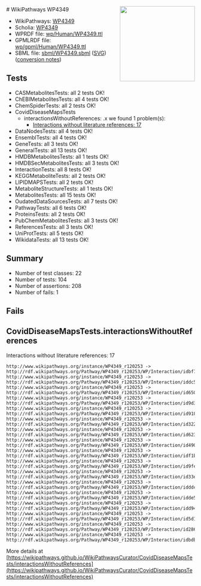<img style="float: right; width: 200px" src="../logo.png" />
# WikiPathways WP4349

* WikiPathways: [WP4349](https://identifiers.org/wikipathways:WP4349)
* Scholia: [WP4349](https://scholia.toolforge.org/wikipathways/WP4349)
* WPRDF file: [wp/Human/WP4349.ttl](../wp/Human/WP4349.ttl)
* GPMLRDF file: [wp/gpml/Human/WP4349.ttl](../wp/gpml/Human/WP4349.ttl)
* SBML file: [sbml/WP4349.sbml](../sbml/WP4349.sbml) ([SVG](../sbml/WP4349.svg)) ([conversion notes](../sbml/WP4349.txt))

## Tests
* CASMetabolitesTests: all 2 tests OK!
* ChEBIMetabolitesTests: all 4 tests OK!
* ChemSpiderTests: all 2 tests OK!
* CovidDiseaseMapsTests
    * interactionsWithoutReferences: .x we found 1 problem(s):
        * [Interactions without literature references: 17](#9701cce8)
* DataNodesTests: all 4 tests OK!
* EnsemblTests: all 4 tests OK!
* GeneTests: all 3 tests OK!
* GeneralTests: all 13 tests OK!
* HMDBMetabolitesTests: all 1 tests OK!
* HMDBSecMetabolitesTests: all 3 tests OK!
* InteractionTests: all 8 tests OK!
* KEGGMetaboliteTests: all 2 tests OK!
* LIPIDMAPSTests: all 2 tests OK!
* MetaboliteStructureTests: all 1 tests OK!
* MetabolitesTests: all 15 tests OK!
* OudatedDataSourcesTests: all 7 tests OK!
* PathwayTests: all 6 tests OK!
* ProteinsTests: all 2 tests OK!
* PubChemMetabolitesTests: all 3 tests OK!
* ReferencesTests: all 3 tests OK!
* UniProtTests: all 5 tests OK!
* WikidataTests: all 13 tests OK!


## Summary

* Number of test classes: 22
* Number of tests: 104
* Number of assertions: 208
* Number of fails: 1

## Fails

<a name="9701cce8" />

## CovidDiseaseMapsTests.interactionsWithoutReferences

Interactions without literature references: 17
```
http://www.wikipathways.org/instance/WP4349_r120253 -> http://rdf.wikipathways.org/Pathway/WP4349_r120253/WP/Interaction/idbf713d70
http://www.wikipathways.org/instance/WP4349_r120253 -> http://rdf.wikipathways.org/Pathway/WP4349_r120253/WP/Interaction/iddc59d892
http://www.wikipathways.org/instance/WP4349_r120253 -> http://rdf.wikipathways.org/Pathway/WP4349_r120253/WP/Interaction/id650f47f7
http://www.wikipathways.org/instance/WP4349_r120253 -> http://rdf.wikipathways.org/Pathway/WP4349_r120253/WP/Interaction/id9d36f93e
http://www.wikipathways.org/instance/WP4349_r120253 -> http://rdf.wikipathways.org/Pathway/WP4349_r120253/WP/Interaction/id918cf136
http://www.wikipathways.org/instance/WP4349_r120253 -> http://rdf.wikipathways.org/Pathway/WP4349_r120253/WP/Interaction/id322f45ac
http://www.wikipathways.org/instance/WP4349_r120253 -> http://rdf.wikipathways.org/Pathway/WP4349_r120253/WP/Interaction/id623e5e56
http://www.wikipathways.org/instance/WP4349_r120253 -> http://rdf.wikipathways.org/Pathway/WP4349_r120253/WP/Interaction/id4909f39f
http://www.wikipathways.org/instance/WP4349_r120253 -> http://rdf.wikipathways.org/Pathway/WP4349_r120253/WP/Interaction/idf1b93507
http://www.wikipathways.org/instance/WP4349_r120253 -> http://rdf.wikipathways.org/Pathway/WP4349_r120253/WP/Interaction/id9fe5070c
http://www.wikipathways.org/instance/WP4349_r120253 -> http://rdf.wikipathways.org/Pathway/WP4349_r120253/WP/Interaction/id33e32da7
http://www.wikipathways.org/instance/WP4349_r120253 -> http://rdf.wikipathways.org/Pathway/WP4349_r120253/WP/Interaction/idddc31b27
http://www.wikipathways.org/instance/WP4349_r120253 -> http://rdf.wikipathways.org/Pathway/WP4349_r120253/WP/Interaction/idde5d8fc1
http://www.wikipathways.org/instance/WP4349_r120253 -> http://rdf.wikipathways.org/Pathway/WP4349_r120253/WP/Interaction/idd9434a36
http://www.wikipathways.org/instance/WP4349_r120253 -> http://rdf.wikipathways.org/Pathway/WP4349_r120253/WP/Interaction/id5d139890
http://www.wikipathways.org/instance/WP4349_r120253 -> http://rdf.wikipathways.org/Pathway/WP4349_r120253/WP/Interaction/id2865297d
http://www.wikipathways.org/instance/WP4349_r120253 -> http://rdf.wikipathways.org/Pathway/WP4349_r120253/WP/Interaction/idbdbcda3d
```

More details at [https://wikipathways.github.io/WikiPathwaysCurator/CovidDiseaseMapsTests/interactionsWithoutReferences](https://wikipathways.github.io/WikiPathwaysCurator/CovidDiseaseMapsTests/interactionsWithoutReferences)

